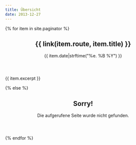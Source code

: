 ```yaml
---
title: Übersicht
date: 2013-12-27
---
```


{% for item in site.paginator %}

<header class="post-header">
    <h2 class="post-title">{{ link(item.route, item.title) }}</h2>
    <p class="post-meta">
        {{ item.date|strftime("%e. %B %Y") }}
    </p>
</header>
<div class="post-description">
    <p>{{ item.excerpt }}</p>
</div>

{% else %}

<header class="post-header">
    <h2 class="post-title">Sorry!</h2>
    <p class="blog-post-meta">Die aufgerufene Seite wurde nicht gefunden.</p>
</header>

{% endfor %}